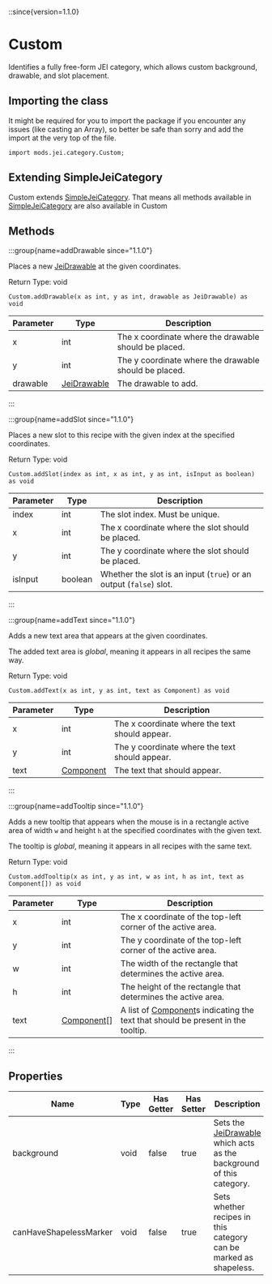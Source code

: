 ::since{version=1.1.0}
# Custom

Identifies a fully free-form JEI category, which allows custom background, drawable, and slot placement.

## Importing the class

It might be required for you to import the package if you encounter any issues (like casting an Array), so better be safe than sorry and add the import at the very top of the file.
```zenscript
import mods.jei.category.Custom;
```


## Extending SimpleJeiCategory

Custom extends [SimpleJeiCategory](/mods/JEITweaker/API/Category/SimpleJeiCategory). That means all methods available in [SimpleJeiCategory](/mods/JEITweaker/API/Category/SimpleJeiCategory) are also available in Custom

## Methods

:::group{name=addDrawable since="1.1.0"}

Places a new [JeiDrawable](/mods/JEITweaker/API/Component/JeiDrawable) at the given coordinates.

Return Type: void

```zenscript
Custom.addDrawable(x as int, y as int, drawable as JeiDrawable) as void
```

| Parameter | Type                                                      | Description                                           |
| --------- | --------------------------------------------------------- | ----------------------------------------------------- |
| x         | int                                                       | The x coordinate where the drawable should be placed. |
| y         | int                                                       | The y coordinate where the drawable should be placed. |
| drawable  | [JeiDrawable](/mods/JEITweaker/API/Component/JeiDrawable) | The drawable to add.                                  |


:::

:::group{name=addSlot since="1.1.0"}

Places a new slot to this recipe with the given index at the specified coordinates.

Return Type: void

```zenscript
Custom.addSlot(index as int, x as int, y as int, isInput as boolean) as void
```

| Parameter | Type    | Description                                                        |
| --------- | ------- | ------------------------------------------------------------------ |
| index     | int     | The slot index. Must be unique.                                    |
| x         | int     | The x coordinate where the slot should be placed.                  |
| y         | int     | The y coordinate where the slot should be placed.                  |
| isInput   | boolean | Whether the slot is an input (`true`) or an output (`false`) slot. |


:::

:::group{name=addText since="1.1.0"}

Adds a new text area that appears at the given coordinates.

 The added text area is <em>global</em>, meaning it appears in all recipes the same way.

Return Type: void

```zenscript
Custom.addText(x as int, y as int, text as Component) as void
```

| Parameter | Type                                     | Description                                    |
| --------- | ---------------------------------------- | ---------------------------------------------- |
| x         | int                                      | The x coordinate where the text should appear. |
| y         | int                                      | The y coordinate where the text should appear. |
| text      | [Component](/vanilla/api/text/Component) | The text that should appear.                   |


:::

:::group{name=addTooltip since="1.1.0"}

Adds a new tooltip that appears when the mouse is in a rectangle active area of width `w` and height `h` at the specified coordinates with the given text.

 The tooltip is <em>global</em>, meaning it appears in all recipes with the same text.

Return Type: void

```zenscript
Custom.addTooltip(x as int, y as int, w as int, h as int, text as Component[]) as void
```

| Parameter | Type                                       | Description                                                                                                    |
| --------- | ------------------------------------------ | -------------------------------------------------------------------------------------------------------------- |
| x         | int                                        | The x coordinate of the top-left corner of the active area.                                                    |
| y         | int                                        | The y coordinate of the top-left corner of the active area.                                                    |
| w         | int                                        | The width of the rectangle that determines the active area.                                                    |
| h         | int                                        | The height of the rectangle that determines the active area.                                                   |
| text      | [Component](/vanilla/api/text/Component)[] | A list of [Component](/vanilla/api/text/Component)s indicating the text that should be present in the tooltip. |


:::


## Properties

| Name                   | Type | Has Getter | Has Setter | Description                                                                                                       |
| ---------------------- | ---- | ---------- | ---------- | ----------------------------------------------------------------------------------------------------------------- |
| background             | void | false      | true       | Sets the [JeiDrawable](/mods/JEITweaker/API/Component/JeiDrawable) which acts as the background of this category. |
| canHaveShapelessMarker | void | false      | true       | Sets whether recipes in this category can be marked as shapeless.                                                 |

